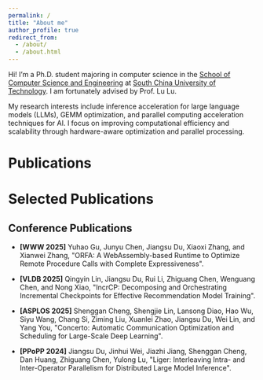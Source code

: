 ```yaml
---
permalink: /
title: "About me"
author_profile: true
redirect_from: 
  - /about/
  - /about.html
---
```


Hi! I’m a Ph.D. student majoring in computer science in the [School of Computer Science and Engineering](https://www2.scut.edu.cn/cs/) at [South China University of Technology](https://www.scut.edu.cn/new/). I am fortunately advised by Prof. Lu Lu. 

My research interests include inference acceleration for large language models (LLMs), GEMM optimization, and parallel computing acceleration techniques for AI. I focus on improving computational efficiency and scalability through hardware-aware optimization and parallel processing.

Publications
======


# Selected Publications

## Conference Publications

- **[WWW 2025]** Yuhao Gu, Junyu Chen, Jiangsu Du, Xiaoxi Zhang, and Xianwei Zhang, "ORFA: A WebAssembly-based Runtime to Optimize Remote Procedure Calls with Complete Expressiveness".

- **[VLDB 2025]** Qingyin Lin, Jiangsu Du, Rui Li, Zhiguang Chen, Wenguang Chen, and Nong Xiao, "IncrCP: Decomposing and Orchestrating Incremental Checkpoints for Effective Recommendation Model Training".

- **[ASPLOS 2025]** Shenggan Cheng, Shengjie Lin, Lansong Diao, Hao Wu, Siyu Wang, Chang Si, Ziming Liu, Xuanlei Zhao, Jiangsu Du, Wei Lin, and Yang You, "Concerto: Automatic Communication Optimization and Scheduling for Large-Scale Deep Learning".

- **[PPoPP 2024]** Jiangsu Du, Jinhui Wei, Jiazhi Jiang, Shenggan Cheng, Dan Huang, Zhiguang Chen, Yulong Lu, "Liger: Interleaving Intra- and Inter-Operator Parallelism for Distributed Large Model Inference".


